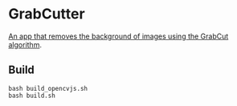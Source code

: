 # GrabCutter

[An app that removes the background of images using the GrabCut algorithm](https://marmooo.github.io/grabcutter/).

## Build

```
bash build_opencvjs.sh
bash build.sh
```
